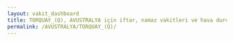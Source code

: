 ```yaml
---
layout: vakit_dashboard
title: TORQUAY_(Q), AVUSTRALYA için iftar, namaz vakitleri ve hava durumu - ilçe/eyalet seç
permalink: /AVUSTRALYA/TORQUAY_(Q)/
---
```


<script type="text/javascript">
  var GLOBAL_COUNTRY = 'AVUSTRALYA';
  var GLOBAL_CITY = 'TORQUAY_(Q)';
  var GLOBAL_STATE = '';
  var lat = 72;
  var lon = 21;
</script>
